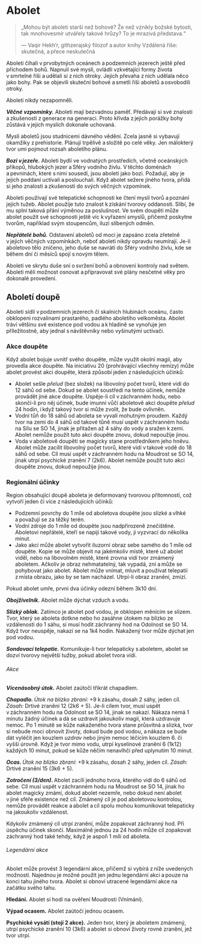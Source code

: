 # Abolet

> „Mohou být aboleti starší než bohové? Že než vznikly božské bytosti, tak mnohovesmír utvářely takové hrůzy? To je mrazivá představa.“
>  
> — Vaqir Hekh‘r, githzerajský filozof a autor knihy Vzdálená říše: skutečná, a přece neskutečná


Aboleti číhali v prvobytných oceánech a podzemních jezerech ještě před příchodem bohů. Napnuli své mysli, ovládli vzkvétající formy života v smrtelné říši a udělali si z nich otroky. Jejich převaha z nich udělala něco jako bohy. Pak se objevili skuteční bohové a smetli říši aboletů a osvobodili otroky.
  
Aboleti nikdy nezapomněli.
  
***Věčné vzpomínky.*** Aboleti mají bezvadnou paměť. Předávají si své znalosti a zkušenosti z generace na generaci. Proto křivda z jejich porážky bohy zůstává v jejich myslích dokonale uchovaná.
  
Mysli aboletů jsou studnicemi dávného vědění. Zcela jasně si vybavují okamžiky z prehistorie. Plánují trpělivě a složitě po celé věky. Jen málokterý tvor umí pojmout rozsah aboletího plánu.
  
***Bozi v jezeře.*** Aboleti bydlí ve vodnatých prostředích, včetně oceánských příkopů, hlubokých jezer a Sféry vodního živlu. V těchto doménách a pevninách, které s nimi sousedí, jsou aboleti jako bozi. Požadují, aby je jejich poddaní uctívali a poslouchali. Když abolet sežere jiného tvora, přidá si jeho znalosti a zkušenosti do svých věčných vzpomínek.
  
Aboleti používají své telepatické schopnosti ke čtení myslí tvorů a poznání jejich tužeb. Abolet použije tuto znalost k získání tvorovy oddanosti. Slíbí, že mu splní taková přání výměnou za poslušnost. Ve svém doupěti může abolet použít své schopnosti ještě víc k vyřazení smyslů, přičemž poskytne tvorům, například svým stoupencům, iluzi slíbených odměn.
  
***Nepřátelé bohů.*** Odstavení aboletů od moci je zapsáno zcela zřetelně v jejich věčných vzpomínkách, neboť aboleti nikdy opravdu neumírají. Je-li aboletovo tělo zničeno, jeho duše se navrátí do Sféry vodního živlu, kde se během dní či měsíců spojí s novým tělem.
  
Aboleti ve skrytu duše sní o svržení bohů a obnovení kontroly nad světem. Aboleti měli možnost osnovat a připravovat své plány nesčetné věky pro dokonalé provedení.

## Aboletí doupě
  
Aboleti sídlí v podzemních jezerech či skalních hlubinách oceánu, často obklopeni rozvalinami prastarého, padlého aboletího velkoměsta. Abolet tráví většinu své existence pod vodou a k hladině se vynořuje jen příležitostně, aby jednal s návštěvníky nebo vyšinutými uctívači.
  
### Akce doupěte
  
Když abolet bojuje uvnitř svého doupěte, může využít okolní magii, aby provedla akce doupěte. Na iniciativu 20 (prohrávající všechny remízy) může abolet provést akci doupěte, která způsobí jeden z následujících účinků:
  
* Abolet sešle *přelud* (bez složek) na libovolný počet tvorů, které vidí do 12 sáhů od sebe. Dokud se abolet soustředí na tento účinek, nemůže provádět jiné akce doupěte. Uspěje-li cíl v záchranném hodu, nebo skončí-li pro něj účinek, bude imunní vůči aboletově akci doupěte *přelud* 24 hodin, i když takový tvor si může zvolit, že bude ovlivněn.  
* Vodní tůň do 18 sáhů od aboleta se vyvalí mohutným proudem. Každý tvor na zemi do 4 sáhů od takové tůně musí uspět v záchranném hodu na Sílu se SO 14, jinak je přitažen až 4 sáhy do vody a sražen k zemi. Abolet nemůže použít tuto akci doupěte znovu, dokud nepoužije jinou.  
* Voda v aboletově doupěti se magicky stane prostředníkem jeho hněvu. Abolet může zacílit libovolný počet tvorů, které vidí v takové vodě do 18 sáhů od sebe. Cíl musí uspět v záchranném hodu na Moudrost se SO 14, jinak utrpí psychické zranění 7 (2k6). Abolet nemůže použít tuto akci doupěte znovu, dokud nepoužije jinou.
  
### Regionální účinky
  
Region obsahující doupě aboleta je deformovaný tvorovou přítomností, což vytvoří jeden či více z následujících účinků:
  
* Podzemní povrchy do 1 míle od aboletova doupěte jsou slizké a vlhké a považují se za těžký terén.  
* Vodní zdroje do 1 míle od doupěte jsou nadpřirozeně znečištěné. Aboletovi nepřátelé, kteří se napijí takové vody, ji vyzvrací do několika minut.  
* Jako akci může abolet vytvořit iluzorní obraz sebe samého do 1 míle od doupěte. Kopie se může objevit na jakémkoliv místě, které už abolet viděl, nebo na libovolném místě, které zrovna vidí tvor zmámený aboletem. Ačkoliv je obraz nehmatatelný, tak vypadá, zní a může se pohybovat jako abolet. Abolet může vnímat, mluvit a používat telepatii z místa obrazu, jako by se tam nacházel. Utrpí-li obraz zranění, zmizí.
  
Pokud abolet umře, první dva účinky odezní během 3k10 dní.

<Monster 
    title="Abolet"
    subtitle="Velká zrůda, zákonné zlo"
    armor-class="17 (přirozená zbroj)"
    hit-points="135 (18k10 + 36)"
    speed="2 sáhy, plavání 8 sáhů"
    str="21 (+5)"
    dex="9 (-1)"
    con="15 (+2)"
    int="18 (+4)"
    wis="15 (+2)"
    cha="18 (+4)"
    saving-throws="Odl +6, Int +8, Mdr +6"
    skills="Historie +12, Vnímání +10"
    senses="vidění ve tmě 24 sáhů, pasivní Vnímání 20"
    languages="hlubinština, telepatie 24 sáhů"
    challenge="10 (5 900 ZK)"
    >
 
***Obojživelník.*** Abolet může dýchat vzduch a vodu.
  
***Slizký oblak.*** Zatímco je abolet pod vodou, je obklopen měnícím se slizem. Tvor, který se aboleta dotkne nebo ho zasáhne útokem na blízko ze vzdálenosti do 1 sáhu, si musí hodit záchranný hod na Odolnost se SO 14. Když tvor neuspěje, nakazí se na 1k4 hodin. Nakažený tvor může dýchat jen pod vodou.
  
***Sondovací telepatie.*** Komunikuje-li tvor telepaticky s aboletem, abolet se dozví tvorovy největší tužby, pokud abolet tvora vidí.
  
###### Akce
  
***Vícenásobný útok.*** Abolet zaútočí třikrát chapadlem.
  
***Chapadlo.*** *Útok na blízko zbraní:* +9 k zásahu, dosah 2 sáhy, jeden cíl. *Zásah:* Drtivé zranění 12 (2k6 + 5). Je-li cílem tvor, musí uspět v záchranném hodu na Odolnost se SO 14, jinak se nakazí. Nákaza nemá 1 minutu žádný účinek a dá se uzdravit jakoukoliv magií, která uzdravuje nemoc. Po 1 minutě se kůže nakaženého tvora stane průsvitná a slizká, tvor si nebude moci obnovit životy, dokud bude pod vodou, a nákaza se bude dát vyléčit jen kouzlem *uzdrav* nebo jiným nemoc léčícím kouzlem 6. či vyšší úrovně. Když je tvor mimo vodu, utrpí kyselinové zranění 6 (1k12) každých 10 minut, pokud se kůže něčím nenavlhčí před uplynutím 10 minut.
  
***Ocas.*** *Útok na blízko zbraní:* +9 k zásahu, dosah 2 sáhy, jeden cíl. *Zásah:* Drtivé zranění 15 (3k6 + 5).
  
***Zotročení (3/den).*** Abolet zacílí jednoho tvora, kterého vidí do 6 sáhů od sebe. Cíl musí uspět v záchranném hodu na Moudrost se SO 14, jinak ho abolet magicky zmámí, dokud abolet nezemře, nebo dokud není abolet v jiné sféře existence než cíl. Zmámený cíl je pod aboletovou kontrolou, nemůže provádět reakce a abolet a cíl spolu mohou komunikovat telepaticky na jakoukoliv vzdálenost.
  
Kdykoliv zmámený cíl utrpí zranění, může zopakovat záchranný hod. Při úspěchu účinek skončí. Maximálně jednou za 24 hodin může cíl zopakovat záchranný hod také tehdy, když je aspoň 1 míli od aboleta.
  
###### Legendární akce
  
Abolet může provést 3 legendární akce, přičemž si vybírá z níže uvedených možností. Najednou je možné použít jen jednu legendární akci a pouze na konci tahu jiného tvora. Abolet si obnoví utracené legendární akce na začátku svého tahu.
  
**Hledání.** Abolet si hodí na ověření Moudrosti (Vnímání).
  
**Výpad ocasem.** Abolet zaútočí jednou ocasem.
  
**Psychické vysátí (stojí 2 akce).** Jeden tvor, který je aboletem zmámený, utrpí psychické zranění 10 (3k6) a abolet si obnoví životy rovné zranění, jež tvor utrpí.

</Monster>
<!--stackedit_data:
eyJoaXN0b3J5IjpbMTM3ODExODg2OV19
-->